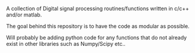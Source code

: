A collection of Digital signal processing routines/functions written in c/c++ and/or matlab.

The goal behind this repository is to have the code as modular as possible.

Will probably be adding python code for any functions that do not already exist in other libraries such as Numpy/Scipy etc..
